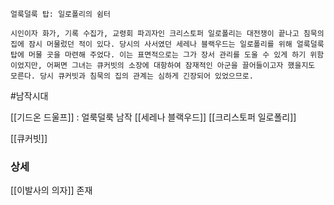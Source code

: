 
```
얼룩덜룩 탑: 일로폴리의 쉼터

시인이자 화가, 기록 수집가, 교령회 파괴자인 크리스토퍼 일로폴리는 대전쟁이 끝나고 침묵의 집에 잠시 머물렀던 적이 있다. 당시의 사서였던 세레나 블랙우드는 일로폴리를 위해 얼룩덜룩 탑에 머물 곳을 마련해 주었다. 이는 표면적으로는 그가 장서 관리를 도울 수 있게 하기 위함이었지만, 어쩌면 그녀는 큐커빗의 소장에 대항하여 잠재적인 아군을 끌어들이고자 했을지도 모른다. 당시 큐커빗과 침묵의 집의 관계는 심하게 긴장되어 있었으므로.
```

#남작시대 

[[기드온 드울프]] : 얼룩덜룩 남작
[[세레나 블랙우드]]
[[크리스토퍼 일로폴리]] 

[[큐커빗]]


### 상세

[[이발사의 의자]] 존재